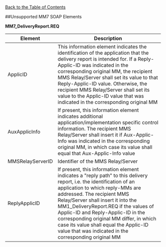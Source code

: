 [Back to the Table of Contents](/MM7/UNSUPPORTED-ELEMENTS/)

##Unsupported MM7 SOAP Elements

__MM7_DeliveryReport.REQ__

| Element | Description |
| ---------- | -------------------------- |
| ApplicID | This information element indicates the identification of the application that the delivery report is intended for. If a Reply-Applic-ID was indicated in the corresponding original MM, the recipient MMS Relay/Server shall set its value to that Reply-Applic-ID value. Otherwise, the recipient MMS Relay/Server shall set its value to the Applic-ID value that was indicated in the corresponding original MM |
| AuxApplicInfo | If present, this information element indicates additional application/implementation specific control information. The recipient MMS Relay/Server shall insert it if Aux-Applic-Info was indicated in the corresponding original MM, in which case its value shall equal that Aux-Applic-Info value |
| MMSRelayServerID | Identifier of the MMS Relay/Server |
| ReplyApplicID | If present, this information element indicates a "reply path" to this delivery report, i.e. the identification of an application to which reply-MMs are addressed. The recipient MMS Relay/Server shall insert it into the MM1_DeliveryReport.REQ if the values of Applic-ID and Reply-Applic-ID in the corresponding original MM differ, in which case its value shall equal the Applic-ID value that was indicated in the corresponding original MM |
